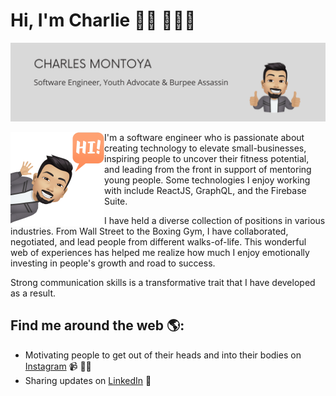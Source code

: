 
# Hi, I'm Charlie 👋🏽 👨🏻‍💻

![](https://raw.githubusercontent.com/cleph01/cleph01/master/github_banner.png)

<img align="left" width="150" height="150" src="https://raw.githubusercontent.com/cleph01/cleph01/master/hi_avatar.png">

I'm a software engineer who is passionate about creating technology to elevate small-businesses, inspiring people to uncover their fitness potential, and leading from the front in support of mentoring young people. Some technologies I enjoy working with include ReactJS, GraphQL, and the Firebase Suite. 

I have held a diverse collection of positions in various industries. From Wall Street to the Boxing Gym, I have collaborated, negotiated, and lead people from different walks-of-life. This wonderful web of experiences has helped me realize how much I enjoy emotionally investing in people's growth and road to success. 

Strong communication skills is a transformative trait that I have developed as a result.

## Find me around the web 🌎: 
- Motivating people to get out of their heads and into their bodies on <a href="https://www.instagram.com/charlieburpee/" target="_blank">Instagram</a> 📹 ✍🏾
- Sharing updates on <a href="https://www.linkedin.com/in/charlesmontoya/" target="_blank">LinkedIn</a> 💼

<!--
**cleph01/cleph01** is a ✨ _special_ ✨ repository because its `README.md` (this file) appears on your GitHub profile.

Here are some ideas to get you started:

- 🔭 I’m currently working on ...
- 🌱 I’m currently learning ...
- 👯 I’m looking to collaborate on ...
- 🤔 I’m looking for help with ...
- 💬 Ask me about ...
- 📫 How to reach me: ...
- 😄 Pronouns: ...
- ⚡ Fun fact: ...
-->
